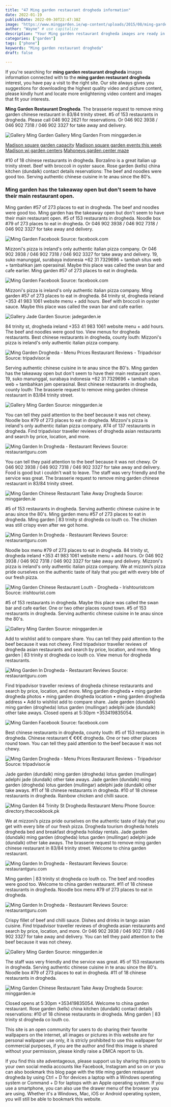 ```yaml
---
title: "47 Ming garden restaurant drogheda information"
date: 2022-01-19
publishDate: 2022-09-30T22:47:38Z
image: "https://www.minggarden.ie/wp-content/uploads/2015/08/ming-garden-slider-01.jpg"
author: "Wayne" # use capitalize
description: "Your Ming garden restaurant drogheda images are ready in this website. Ming garden restaurant drogheda are a topic that is being searched for and liked by netizens today. You can Get the Ming garden restaurant drogheda files here. Download all royalty-free photos and vectors."
categories: ["garden"]
tags: ["phone"]
keywords: "Ming garden restaurant drogheda"
draft: false

---
```


If you're searching for **ming garden restaurant drogheda** images information connected with to the **ming garden restaurant drogheda** interest, you have pay a visit to the right  site.  Our site always  gives you  suggestions  for downloading  the highest  quality video and picture  content, please kindly hunt and locate more enlightening video content and images  that fit your interests.

**Ming Garden Restaurant Drogheda**. The brasserie request to remove ming garden chinese restaurant in 83/84 trinity street. #5 of 153 restaurants in drogheda. Please call 046 902 2621 for reservations. Or 046 902 3938 / 046 902 7318 / 046 902 3327 for take away and delivery.

![Gallery Ming Garden](https://www.minggarden.ie/wp-content/uploads/2015/08/ming-garden-gallery-13.jpg "Gallery Ming Garden")
Gallery Ming Garden From minggarden.ie

[Madison square garden capacity](/madison-square-garden-capacity/)
[Madison square garden events this week](/madison-square-garden-events-this-week/)
[Madison wi garden centers](/madison-wi-garden-centers/)
[Mahoneys garden center maze](/mahoneys-garden-center-maze/)

#10 of 18 chinese restaurants in drogheda. Borzalino is a great italian up trinity street. Beef with broccoli in oyster sauce. Rose garden (kells) china kitchen (dundalk) contact details reservations: The beef and noodles were good too. Serving authentic chinese cuisine in te anau since the 80&#039;s.

### Ming garden has the takeaway open but don&#039;t seem to have their main restaurant open.

Ming garden #57 of 273 places to eat in drogheda. The beef and noodles were good too. Ming garden has the takeaway open but don&#039;t seem to have their main restaurant open. #5 of 153 restaurants in drogheda. Noodle box #79 of 273 places to eat in drogheda. Or 046 902 3938 / 046 902 7318 / 046 902 3327 for take away and delivery.


![Ming Garden Facebook](https://lookaside.fbsbx.com/lookaside/crawler/media/?media_id=101265628255228 "Ming Garden Facebook")
Source: facebook.com

Mizzoni&#039;s pizza is ireland&#039;s only authentic italian pizza company. Or 046 902 3938 / 046 902 7318 / 046 902 3327 for take away and delivery. 19, suko manunggal, surabaya indonesia +62 31 7329696 + tambah situs web + tambahkan jam operasinal. Maybe this place was called the swan bar and cafe earlier. Ming garden #57 of 273 places to eat in drogheda.

![Ming Garden Facebook](https://lookaside.fbsbx.com/lookaside/crawler/media/?media_id=336804608246885 "Ming Garden Facebook")
Source: facebook.com

Mizzoni&#039;s pizza is ireland&#039;s only authentic italian pizza company. Ming garden #57 of 273 places to eat in drogheda. 84 trinity st, drogheda ireland +353 41 983 1061 website menu + add hours. Beef with broccoli in oyster sauce. Maybe this place was called the swan bar and cafe earlier.

![Gallery Jade Garden](https://www.jadegarden.ie/wp-content/uploads/2015/08/jade-garden-gallery-02.jpg "Gallery Jade Garden")
Source: jadegarden.ie

84 trinity st, drogheda ireland +353 41 983 1061 website menu + add hours. The beef and noodles were good too. View menus for drogheda restaurants. Best chinese restaurants in drogheda, county louth: Mizzoni&#039;s pizza is ireland&#039;s only authentic italian pizza company.

![Ming Garden Drogheda - Menu Prices Restaurant Reviews - Tripadvisor](https://media-cdn.tripadvisor.com/media/photo-s/14/4a/41/70/chicken-wings.jpg "Ming Garden Drogheda - Menu Prices Restaurant Reviews - Tripadvisor")
Source: tripadvisor.ie

Serving authentic chinese cuisine in te anau since the 80&#039;s. Ming garden has the takeaway open but don&#039;t seem to have their main restaurant open. 19, suko manunggal, surabaya indonesia +62 31 7329696 + tambah situs web + tambahkan jam operasinal. Best chinese restaurants in drogheda, county louth: The brasserie request to remove ming garden chinese restaurant in 83/84 trinity street.

![Gallery Ming Garden](https://www.minggarden.ie/wp-content/uploads/2015/08/ming-garden-gallery-09.jpg "Gallery Ming Garden")
Source: minggarden.ie

You can tell they paid attention to the beef because it was not chewy. Noodle box #79 of 273 places to eat in drogheda. Mizzoni&#039;s pizza is ireland&#039;s only authentic italian pizza company. #74 of 137 restaurants in drogheda. Find tripadvisor traveller reviews of drogheda asian restaurants and search by price, location, and more.

![Ming Garden In Drogheda - Restaurant Reviews](https://img.restaurantguru.com/c2e2-Restaurant-Ming-Garden-design.jpg "Ming Garden In Drogheda - Restaurant Reviews")
Source: restaurantguru.com

You can tell they paid attention to the beef because it was not chewy. Or 046 902 3938 / 046 902 7318 / 046 902 3327 for take away and delivery. Food is good but i couldn&#039;t wait to leave. The staff was very friendly and the service was great. The brasserie request to remove ming garden chinese restaurant in 83/84 trinity street.

![Ming Garden Chinese Restaurant Take Away Drogheda](https://www.minggarden.ie/wp-content/uploads/2015/08/ming-garden-slider-02.jpg "Ming Garden Chinese Restaurant Take Away Drogheda")
Source: minggarden.ie

#5 of 153 restaurants in drogheda. Serving authentic chinese cuisine in te anau since the 80&#039;s. Ming garden menu #57 of 273 places to eat in drogheda. Ming garden | 83 trinity st drogheda co louth co. The chicken was still crispy even after we got home.

![Ming Garden In Drogheda - Restaurant Reviews](https://img.restaurantguru.com/ce24-Ming-Garden-Drogheda-food.jpg "Ming Garden In Drogheda - Restaurant Reviews")
Source: restaurantguru.com

Noodle box menu #79 of 273 places to eat in drogheda. 84 trinity st, drogheda ireland +353 41 983 1061 website menu + add hours. Or 046 902 3938 / 046 902 7318 / 046 902 3327 for take away and delivery. Mizzoni&#039;s pizza is ireland&#039;s only authentic italian pizza company. We at mizzoni’s pizza pride ourselves on the authentic taste of italy that you get with every bite of our fresh pizza.

![Ming Garden Chinese Restaurant Louth - Drogheda - Irishtouristcom](https://www.irishtourist.com/wp-content/uploads/2019/04/amp-24896-8a3de0f5821d350e1b61fda4d9da1db6.jpg "Ming Garden Chinese Restaurant Louth - Drogheda - Irishtouristcom")
Source: irishtourist.com

#5 of 153 restaurants in drogheda. Maybe this place was called the swan bar and cafe earlier. One or two other places round town. #5 of 153 restaurants in drogheda. Serving authentic chinese cuisine in te anau since the 80&#039;s.

![Gallery Ming Garden](https://www.minggarden.ie/wp-content/uploads/2015/08/ming-garden-gallery-19.jpg "Gallery Ming Garden")
Source: minggarden.ie

Add to wishlist add to compare share. You can tell they paid attention to the beef because it was not chewy. Find tripadvisor traveller reviews of drogheda asian restaurants and search by price, location, and more. Ming garden | 83 trinity st drogheda co louth co. View menus for drogheda restaurants.

![Ming Garden In Drogheda - Restaurant Reviews](https://10619-2.s.cdn12.com/rests/original/108_506672597.jpg "Ming Garden In Drogheda - Restaurant Reviews")
Source: restaurantguru.com

Find tripadvisor traveller reviews of drogheda chinese restaurants and search by price, location, and more. Ming garden drogheda • ming garden drogheda photos • ming garden drogheda location • ming garden drogheda address • Add to wishlist add to compare share. Jade garden (dundalk) ming garden (drogheda) lotus garden (mullingar) adelphi jade (dundalk) other take aways. Closed opens at 5:30pm +353419835054.

![Ming Garden Facebook](https://lookaside.fbsbx.com/lookaside/crawler/media/?media_id=101265771588547 "Ming Garden Facebook")
Source: facebook.com

Best chinese restaurants in drogheda, county louth: #5 of 153 restaurants in drogheda. Chinese restaurant € €€€ drogheda. One or two other places round town. You can tell they paid attention to the beef because it was not chewy.

![Ming Garden Drogheda - Menu Prices Restaurant Reviews - Tripadvisor](https://media-cdn.tripadvisor.com/media/photo-s/06/32/43/3a/ming-garden.jpg "Ming Garden Drogheda - Menu Prices Restaurant Reviews - Tripadvisor")
Source: tripadvisor.ie

Jade garden (dundalk) ming garden (drogheda) lotus garden (mullingar) adelphi jade (dundalk) other take aways. Jade garden (dundalk) ming garden (drogheda) lotus garden (mullingar) adelphi jade (dundalk) other take aways. #11 of 18 chinese restaurants in drogheda. #10 of 18 chinese restaurants in drogheda. Rainbow chicken and chilli sauce.

![Ming Garden 84 Trinity St Drogheda Restaurant Menu Phone](https://lh5.googleusercontent.com/p/AF1QipPT8AAOVVzHZVH1WMHorgSoyagzniVXDOWv55wy "Ming Garden 84 Trinity St Drogheda Restaurant Menu Phone")
Source: directory.thecookbook.pk

We at mizzoni’s pizza pride ourselves on the authentic taste of italy that you get with every bite of our fresh pizza. Drogheda tourism drogheda hotels drogheda bed and breakfast drogheda holiday rentals. Jade garden (dundalk) ming garden (drogheda) lotus garden (mullingar) adelphi jade (dundalk) other take aways. The brasserie request to remove ming garden chinese restaurant in 83/84 trinity street. Welcome to china garden restaurant.

![Ming Garden In Drogheda - Restaurant Reviews](https://img.restaurantguru.com/c3dc-Ming-Garden-Drogheda-view.jpg?@m@t@s@d "Ming Garden In Drogheda - Restaurant Reviews")
Source: restaurantguru.com

Ming garden | 83 trinity st drogheda co louth co. The beef and noodles were good too. Welcome to china garden restaurant. #11 of 18 chinese restaurants in drogheda. Noodle box menu #79 of 273 places to eat in drogheda.

![Ming Garden In Drogheda - Restaurant Reviews](https://img.restaurantguru.com/c4a6-Ming-Garden-Drogheda-dishes.jpg "Ming Garden In Drogheda - Restaurant Reviews")
Source: restaurantguru.com

Crispy fillet of beef and chilli sauce. Dishes and drinks in tango asian cuisine. Find tripadvisor traveller reviews of drogheda asian restaurants and search by price, location, and more. Or 046 902 3938 / 046 902 7318 / 046 902 3327 for take away and delivery. You can tell they paid attention to the beef because it was not chewy.

![Gallery Ming Garden](https://www.minggarden.ie/wp-content/uploads/2015/08/ming-garden-gallery-13.jpg "Gallery Ming Garden")
Source: minggarden.ie

The staff was very friendly and the service was great. #5 of 153 restaurants in drogheda. Serving authentic chinese cuisine in te anau since the 80&#039;s. Noodle box #79 of 273 places to eat in drogheda. #11 of 18 chinese restaurants in drogheda.

![Ming Garden Chinese Restaurant Take Away Drogheda](https://www.minggarden.ie/wp-content/uploads/2015/08/ming-garden-slider-01.jpg "Ming Garden Chinese Restaurant Take Away Drogheda")
Source: minggarden.ie

Closed opens at 5:30pm +353419835054. Welcome to china garden restaurant. Rose garden (kells) china kitchen (dundalk) contact details reservations: #10 of 18 chinese restaurants in drogheda. Ming garden | 83 trinity st drogheda co louth co.

This site is an open community for users to do sharing their favorite wallpapers on the internet, all images or pictures in this website are for personal wallpaper use only, it is stricly prohibited to use this wallpaper for commercial purposes, if you are the author and find this image is shared without your permission, please kindly raise a DMCA report to Us.

If you find this site adventageous, please support us by sharing this posts to your own social media accounts like Facebook, Instagram and so on or you can also bookmark this blog page with the title ming garden restaurant drogheda by using Ctrl + D for devices a laptop with a Windows operating system or Command + D for laptops with an Apple operating system. If you use a smartphone, you can also use the drawer menu of the browser you are using. Whether it's a Windows, Mac, iOS or Android operating system, you will still be able to bookmark this website.
